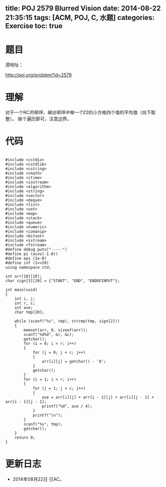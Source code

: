 title: POJ 2579 Blurred Vision
date: 2014-08-22 21:35:15
tags: [ACM, POJ, C, 水题]
categories: Exercise
toc: true
---
# 题目
源地址：

http://poj.org/problem?id=2579

# 理解
对于一个R*C的矩阵，输出矩阵中每一个2*2的小方格四个值的平均值（向下取整）。
挨个遍历即可，注意边界。

<!-- more -->

# 代码

```

#include <cstdio>
#include <cstdlib>
#include <cstring>
#include <cmath>
#include <ctime>
#include <iostream>
#include <algorithm>
#include <string>
#include <vector>
#include <deque>
#include <list>
#include <set>
#include <map>
#include <stack>
#include <queue>
#include <numeric>
#include <iomanip>
#include <bitset>
#include <sstream>
#include <fstream>
#define debug puts("-----")
#define pi (acos(-1.0))
#define eps (1e-8)
#define inf (1<<28)
using namespace std;

int arr[10][10];
char sign[3][20] = {"START", "END", "ENDOFINPUT"};

int main(void)
{
    int i, j;
    int r, c;
    int ave;
    char tmp[20];

    while (scanf("%s", tmp), strcmp(tmp, sign[2]))
    {
        memset(arr, 0, sizeof(arr));
        scanf("%d%d", &r, &c);
        getchar();
        for (i = 0; i < r; i++)
        {
            for (j = 0; j < c; j++)
            {
                arr[i][j] = getchar() - '0';
            }
            getchar();
        }
        for (i = 1; i < r; i++)
        {
            for (j = 1; j < c; j++)
            {
                ave = arr[i][j] + arr[i - 1][j] + arr[i][j - 1] + arr[i - 1][j - 1];
                printf("%d", ave / 4);
            }
            printf("\n");
        }
        scanf("%s", tmp);
        getchar();
    }
    return 0;
}

```

# 更新日志
- 2014年08月22日 已AC。